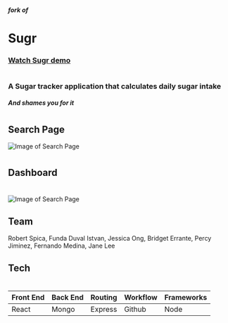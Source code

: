 ##### fork of
# Sugr #
### [Watch Sugr demo](https://vimeo.com/238163946)
#
### A Sugar tracker application that calculates daily sugar intake 
##### And shames you for it
#
#
#
## Search Page
![Image of Search Page](https://funduval.files.wordpress.com/2017/10/screen-shot-2017-10-14-at-12-15-44-am-e1507957057171.png)
#

## Dashboard
#
![Image of Search Page](https://funduval.files.wordpress.com/2017/10/screen-shot-2017-10-14-at-12-16-17-am.png)


## Team

Robert Spica, Funda Duval Istvan, Jessica Ong, Bridget Errante, Percy Jiminez, Fernando Medina, Jane Lee
## Tech
#
Front End | Back End | Routing | Workflow | Frameworks 
------------ | ------------- | ------------ | ------------- | --------------
React | Mongo | Express | Github | Node  








